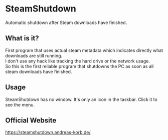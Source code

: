 # SteamShutdown
Automatic shutdown after Steam downloads have finished.

## What is it?

First program that uses actual steam metadata which indicates directly what downloads are still running.  
I don't use any hack like tracking the hard drive or the network usage.  
So this is the first reliable program that shutdowns the PC as soon as all steam downloads have finished.

## Usage
SteamShutdown has no window. It's only an icon in the taskbar. Click it to see the menu.

## Official Website
https://steamshutdown.andreas-korb.de/
